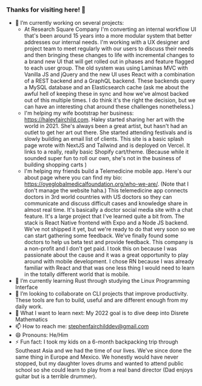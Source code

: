 ### Thanks for visiting here! 👋

- 🔭 I’m currently working on several projects:
  -  At Research Square Company I'm converting an internal workflow UI that's been around 15 years into a more modular system that better addresses our internal needs. I'm working with a UX designer and project team to meet regularly with our users to discuss their needs and then bringing these changes to life with incremental changes to a brand new UI that will get rolled out in phases and feature flagged to each user group. The old system was using Laminas MVC with Vanilla JS and jQuery and the new UI uses React with a combination of a REST backend and a GraphQL backend. These backends query a MySQL database and an Elasticsearch cache (ask me about the awful hell of keeping these in sync and how we've almost backed out of this multiple times. I do think it's the right the decision, but we can have an interesting chat around these challenges nonetheless.)
  -  I'm helping my wife bootstrap her business: https://haleyfairchild.com. Haley started sharing her art with the world in 2021. She's always been a great artist, but hasn't had an outlet to get her art out there. She started attending festivals and is slowly building an email list of clients. This site is a basic splash page wrote with NextJS and Tailwind and is deployed on Vercel. It links to a really, really basic Shopify cart/theme. (Because while it sounded super fun to roll our own, she's not in the business of building shopping carts )
  -  I'm helping my friends build a Telemedicine mobile app. Here's our about page where you can find my bio: https://oyeglobalmedicalfoundation.org/who-we-are/. (Note that I don't manage the website haha.) This telemedicine app connects doctors in 3rd world countries with US doctors so they can communicate and discuss difficult cases and knowledge share in almost real time. It's basically a doctor social media site with a chat feature. It's a large project that I've learned quite a bit from. The stack is React Native frontend with Expo and a Node JS backend. We've not shipped it yet, but we're ready to do that very soon so we can start gathering some feedback. We've finally found some doctors to help us beta test and provide feedback. This company is a non-profit and I don't get paid. I took this on because I was passionate about the cause and it was a great opportunity to play around with mobile development. I chose RN because I was already familiar with React and that was one less thing I would need to learn in the totally different world that is mobile. 
- 🌱 I’m currently learning Rust through studying the Linux Programming Interface
- 👯 I’m looking to collaborate on CLI projects that improve productivity. These tools are fun to build, useful and are different enough from my daily work. 
- 🤔 What I want to learn next: My 2022 goal is to dive deep into Disrete Mathematics
- 📫 How to reach me: stephenfairchilddev@gmail.com
- 😄 Pronouns: He/Him
- ⚡ Fun fact: I took my kids on a 6-month backpacking trip through Southeast Asia and we had the time of our lives. We've since done the same thing in Europe and Mexico. We honestly would have never stopped, but my daughter loves drums and wanted to attend public school so she could learn to play from a real band director (Dad enjoys guitar but is a terrible drummer).
